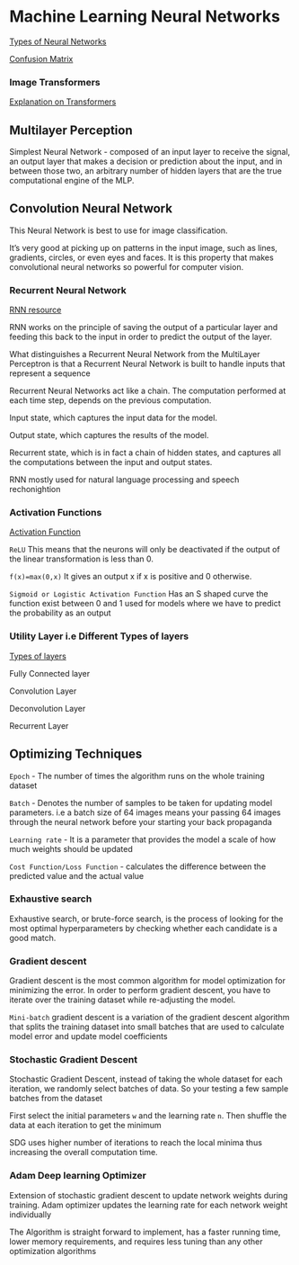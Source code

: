 # Machine Learning Neural Networks 

[Types of Neural Networks](https://www.mygreatlearning.com/blog/types-of-neural-networks/
)

[Confusion Matrix](https://www.analyticsvidhya.com/blog/2021/05/in-depth-understanding-of-confusion-matrix/
)

### Image Transformers 
[Explanation on Transformers](https://towardsdatascience.com/using-transformers-for-computer-vision-6f764c5a078b)


## Multilayer Perception 

Simplest Neural Network - composed of an input layer to receive the signal, an output layer that makes a decision or prediction about the input, and in between those two, an arbitrary number of hidden layers that are the true computational engine of the MLP.



## Convolution Neural Network 

This Neural Network is best to use for image classification.

It’s very good at picking up on patterns in the input image, such as lines, gradients, circles, or even eyes and faces. It is this property that makes convolutional neural networks so powerful for computer vision.


### Recurrent Neural Network

[RNN resource](https://towardsdatascience.com/recurrent-neural-networks-explained-with-a-real-life-example-and-python-code-e8403a45f5de)

RNN works on the principle of saving the output of a particular layer and feeding this back to the input in order to predict the output of the layer.

What distinguishes a Recurrent Neural Network from the MultiLayer Perceptron is that a Recurrent Neural Network is built to handle inputs that represent a sequence

Recurrent Neural Networks act like a chain. The computation performed at each time step, depends on the previous computation.

Input state, which captures the input data for the model.

Output state, which captures the results of the model.

Recurrent state, which is in fact a chain of hidden states, and captures all the computations between the input and output states.

RNN mostly used for natural language processing and speech rechonightion 


### Activation Functions 

[Activation Function](https://www.analyticsvidhya.com/blog/2020/01/fundamentals-deep-learning-activation-functions-when-to-use-them/)

`ReLU` This means that the neurons will only be deactivated if the output of the linear transformation is less than 0.

`f(x)=max(0,x)` It gives an output x if x is positive and 0 otherwise.

`Sigmoid or Logistic Activation Function` Has an S shaped curve the function exist between 0 and 1 used for models where we have to predict the probability as an output


### Utility Layer i.e Different Types of layers

[Types of layers](https://towardsdatascience.com/four-common-types-of-neural-network-layers-c0d3bb2a966c#:~:text=The%20four%20most%20common%20types,how%20they%20can%20be%20used)

Fully Connected layer 

Convolution Layer 

Deconvolution Layer 

Recurrent Layer  

## Optimizing Techniques

`Epoch` - The number of times the algorithm runs on the whole training dataset

`Batch` - Denotes the number of samples to be taken for updating model parameters. i.e a batch size of 64 images means your passing 64 images through the neural network before your starting your back propaganda 

`Learning rate` - It is a parameter that provides the model a scale of how much weights should be updated

`Cost Function/Loss Function` - calculates the difference between the predicted value and the actual value


### Exhaustive search

Exhaustive search, or brute-force search, is the process of looking for the most optimal hyperparameters by checking whether each candidate is a good match.

### Gradient descent

Gradient descent is the most common algorithm for model optimization for minimizing the error. In order to perform gradient descent, you have to iterate over the training dataset while re-adjusting the model.

`Mini-batch` gradient descent is a variation of the gradient descent algorithm that splits the training dataset into small batches that are used to calculate model error and update model coefficients

### Stochastic Gradient Descent 

Stochastic Gradient Descent, instead of taking the whole dataset for each iteration, we randomly select batches of data. So your testing a few sample batches from the dataset

First select the initial parameters `w` and the learning rate `n`. Then shuffle the data at each iteration to get the minimum

SDG uses higher number of iterations to reach the local minima thus increasing the overall computation time. 

### Adam Deep learning Optimizer 

Extension of stochastic gradient descent to update network weights during training. Adam optimizer updates the learning rate for each network weight individually

The Algorithm is straight forward to implement, has a faster running time, lower memory requirements, and requires less tuning than any other optimization algorithms 
